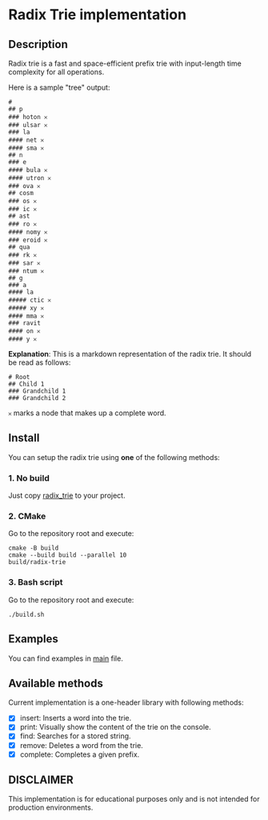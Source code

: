 # Radix Trie implementation

## Description
Radix trie is a fast and space-efficient prefix trie with input-length time complexity for all operations. 

Here is a sample "tree" output:

```
# 
## p
### hoton 𐄂
### ulsar 𐄂
### la
#### net 𐄂
#### sma 𐄂
## n
### e
#### bula 𐄂
#### utron 𐄂
### ova 𐄂
## cosm
### os 𐄂
### ic 𐄂
## ast
### ro 𐄂
#### nomy 𐄂
### eroid 𐄂
## qua
### rk 𐄂
### sar 𐄂
### ntum 𐄂
## g
### a
#### la
##### ctic 𐄂
##### xy 𐄂
#### mma 𐄂
### ravit
#### on 𐄂
#### y 𐄂
```

**Explanation**: This is a markdown representation of the radix trie. It should be read as follows:
```
# Root
## Child 1
### Grandchild 1
### Grandchild 2
```

`𐄂` marks a node that makes up a complete word. 

## Install

You can setup the radix trie using **one** of the following methods:

### 1. No build
Just copy [radix\_trie](src/radix_trie.hpp) to your project.

### 2. CMake
Go to the repository root and execute:
```
cmake -B build
cmake --build build --parallel 10
build/radix-trie
```

### 3. Bash script
Go to the repository root and execute:
```
./build.sh
```

## Examples
You can find examples in [main](main.cpp) file.

## Available methods 
Current implementation is a one-header library with following methods:
- [x] insert: Inserts a word into the trie.
- [x] print: Visually show the content of the trie on the console. 
- [x] find: Searches for a stored string.
- [x] remove: Deletes a word from the trie.
- [x] complete: Completes a given prefix.

## DISCLAIMER
This implementation is for educational purposes only and is not intended for production environments.
